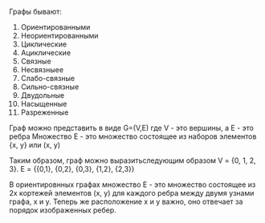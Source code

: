 Графы бывают:
1. Ориентированными
2. Неориентированными
3. Циклические
4. Ациклические
5. Связные
5. Несвязныее
6. Слабо-связные
7. Сильно-связные
8. Двудольные
9. Насыщенные
10. Разреженные

Граф можно представить в виде  G=(V,E)  где V - это вершины, а E - это ребра
Множество E - это множество состоящее из наборов элементов {x, y}  или (x, y)

Таким образом, граф можно выразитьследующим образом
V = {0, 1, 2, 3}.
E = {{0,1}, {0,2}, {0,3}, {1,2}, {2,3}}

В ориентировнных графах множество E - это множество состоящее из 2х кортежей элементов (x, y) для каждого ребра между двумя узнами графа, x и y.
Теперь же расположение x и y важно, оно отвечает за порядок изображенных ребер.